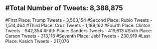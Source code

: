 #Total Number of Tweets: 8,388,875 
---
#First Place: Trump Tweets - 3,563,154
#Second Place: Rubio Tweets - 1,514,464
#Third Place: Cruz Tweets - 1,189,162
#Fourth Place: Clinton Tweets - 942,354
#Fifth Place: Sanders Tweets - 419,613
#Sixth Place: Carson Tweets - 313,118
#Seventh Place: Jeb! Tweets - 230,919
#Last Place: Kasich Tweets - 217,076
